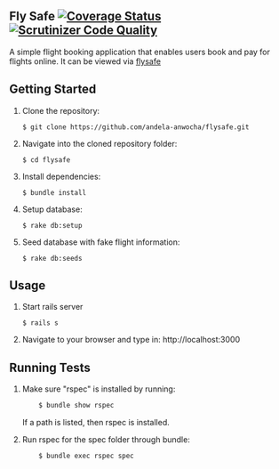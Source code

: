 ## Fly Safe [![Coverage Status](https://coveralls.io/repos/github/andela-anwocha/flysafe/badge.svg?branch=ft-booking-page-management-121376557)](https://coveralls.io/github/andela-anwocha/flysafe?branch=ft-booking-page-management-121376557) [![Scrutinizer Code Quality](https://scrutinizer-ci.com/g/andela-anwocha/flysafe/badges/quality-score.png?b=ft-booking-page-management-121376557)](https://scrutinizer-ci.com/g/andela-anwocha/flysafe/?branch=ft-booking-page-management-121376557)
A simple flight booking application that enables users book and pay for flights online. It can be viewed via [flysafe](https://fly-safe.herokuapp.com)

## Getting Started
1. Clone the repository:
    ````
    $ git clone https://github.com/andela-anwocha/flysafe.git
    ````

2. Navigate into the cloned repository folder:
    ```
    $ cd flysafe
    ```

3. Install dependencies:
    ```
    $ bundle install
    ```

4. Setup database:
    ```
    $ rake db:setup
    ```

5. Seed database with fake flight information:
    ```
    $ rake db:seeds
    ```

## Usage
1. Start rails server
    ```
    $ rails s
    ```

2. Navigate to your browser and type in: http://localhost:3000

## Running Tests
1. Make sure "rspec" is installed by running:
    ```sh
        $ bundle show rspec
    ```
    If a path is listed, then rspec is installed.

2. Run rspec for the spec folder through bundle:
    ```sh
        $ bundle exec rspec spec
    ```
